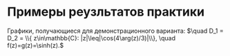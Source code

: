 # Примеры реузльтатов практики
Графики, получающиеся для демонстрационного варианта:
$\quad D_1 = D_2 = \\{ z\in\mathbb{C}: |z|\leq|\cos(4\arg(z)/3)|\\}, \quad f(z)=g(z)=\sinh(z).$
